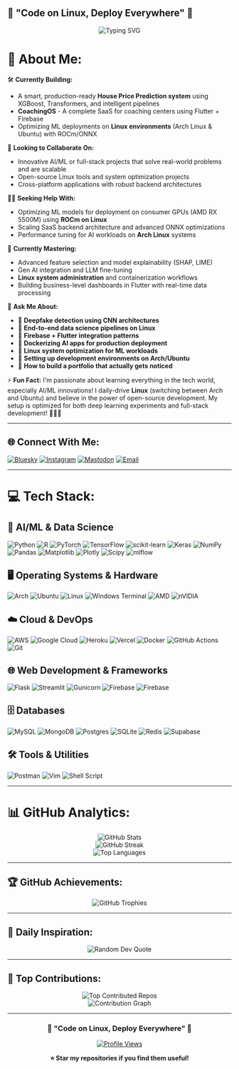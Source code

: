 ## 🐧 "Code on Linux, Deploy Everywhere" 🚀

<!--
**akshitbhardwaj315/akshitbhardwaj315** is a ✨ _special_ ✨ repository because its `README.md` (this file) appears on your GitHub profile.

Here are some ideas to get you started:

- 🔭 I'm currently working on ...
- 🌱 I'm currently learning ...
- 👯 I'm looking to collaborate on ...
- 🤔 I'm looking for help with ...
- 💬 Ask me about ...
- 📫 How to reach me: ...
- 😄 Pronouns: ...
- ⚡ Fun fact: ...
-->

<div align="center">
  <img src="https://readme-typing-svg.herokuapp.com?font=Fira+Code&size=30&duration=3000&pause=1000&color=36BCF7&center=true&vCenter=true&width=600&lines=AI%2FML+Engineer+%F0%9F%A4%96;Full-Stack+Developer+%F0%9F%9A%80;Linux+Enthusiast+%F0%9F%90%A7;Open+Source+Contributor+%E2%9C%A8" alt="Typing SVG" />
</div>

# 💫 About Me:

🛠️ **Currently Building:**
- A smart, production-ready **House Price Prediction system** using XGBoost, Transformers, and intelligent pipelines
- **CoachingOS** - A complete SaaS for coaching centers using Flutter + Firebase
- Optimizing ML deployments on **Linux environments** (Arch Linux & Ubuntu) with ROCm/ONNX

🤝 **Looking to Collaborate On:**
- Innovative AI/ML or full-stack projects that solve real-world problems and are scalable
- Open-source Linux tools and system optimization projects
- Cross-platform applications with robust backend architectures

🙋‍♂️ **Seeking Help With:**
- Optimizing ML models for deployment on consumer GPUs (AMD RX 5500M) using **ROCm on Linux**
- Scaling SaaS backend architecture and advanced ONNX optimizations
- Performance tuning for AI workloads on **Arch Linux** systems

🌱 **Currently Mastering:**
- Advanced feature selection and model explainability (SHAP, LIME)
- Gen AI integration and LLM fine-tuning
- **Linux system administration** and containerization workflows
- Building business-level dashboards in Flutter with real-time data processing

💬 **Ask Me About:**
- 🔹 **Deepfake detection using CNN architectures**
- 🔹 **End-to-end data science pipelines on Linux**
- 🔹 **Firebase + Flutter integration patterns**
- 🔹 **Dockerizing AI apps for production deployment**
- 🔹 **Linux system optimization for ML workloads**
- 🔹 **Setting up development environments on Arch/Ubuntu**
- 🔹 **How to build a portfolio that actually gets noticed**

⚡ **Fun Fact:**
I'm passionate about learning everything in the tech world, especially AI/ML innovations! I daily-drive **Linux** (switching between Arch and Ubuntu) and believe in the power of open-source development. My setup is optimized for both deep learning experiments and full-stack development! 💼🚀🐧

---

## 🌐 Connect With Me:
[![Bluesky](https://img.shields.io/badge/bluesky-0285FF?style=for-the-badge&logo=bluesky&logoColor=%23FFFFFF)](https://bsky.app/profile/Akshit%20Bhardwaj) [![Instagram](https://img.shields.io/badge/Instagram-%23E4405F.svg?logo=Instagram&logoColor=white&style=for-the-badge)](https://instagram.com/akshit_bhardwaj.0017) [![Mastodon](https://img.shields.io/badge/-MASTODON-%232B90D9?logo=mastodon&logoColor=white&style=for-the-badge)](https://mastodon.social/@Akshit%20Bhardwaj) [![Email](https://img.shields.io/badge/Email-D14836?logo=gmail&logoColor=white&style=for-the-badge)](mailto:akshitbhardwaj315@gmail.com)

---

# 💻 Tech Stack:

## 🧠 AI/ML & Data Science
![Python](https://img.shields.io/badge/python-3670A0?style=for-the-badge&logo=python&logoColor=ffdd54) ![R](https://img.shields.io/badge/r-%23276DC3.svg?style=for-the-badge&logo=r&logoColor=white) ![PyTorch](https://img.shields.io/badge/PyTorch-%23EE4C2C.svg?style=for-the-badge&logo=PyTorch&logoColor=white) ![TensorFlow](https://img.shields.io/badge/TensorFlow-%23FF6F00.svg?style=for-the-badge&logo=TensorFlow&logoColor=white) ![scikit-learn](https://img.shields.io/badge/scikit--learn-%23F7931E.svg?style=for-the-badge&logo=scikit-learn&logoColor=white) ![Keras](https://img.shields.io/badge/Keras-%23D00000.svg?style=for-the-badge&logo=Keras&logoColor=white) ![NumPy](https://img.shields.io/badge/numpy-%23013243.svg?style=for-the-badge&logo=numpy&logoColor=white) ![Pandas](https://img.shields.io/badge/pandas-%23150458.svg?style=for-the-badge&logo=pandas&logoColor=white) ![Matplotlib](https://img.shields.io/badge/Matplotlib-%23ffffff.svg?style=for-the-badge&logo=Matplotlib&logoColor=black) ![Plotly](https://img.shields.io/badge/Plotly-%233F4F75.svg?style=for-the-badge&logo=plotly&logoColor=white) ![Scipy](https://img.shields.io/badge/SciPy-%230C55A5.svg?style=for-the-badge&logo=scipy&logoColor=%white) ![mlflow](https://img.shields.io/badge/mlflow-%23d9ead3.svg?style=for-the-badge&logo=numpy&logoColor=blue)

## 🖥️ Operating Systems & Hardware
![Arch](https://img.shields.io/badge/Arch%20Linux-1793D1?logo=arch-linux&logoColor=fff&style=for-the-badge) ![Ubuntu](https://img.shields.io/badge/Ubuntu-E95420?style=for-the-badge&logo=ubuntu&logoColor=white) ![Linux](https://img.shields.io/badge/Linux-FCC624?style=for-the-badge&logo=linux&logoColor=black) ![Windows Terminal](https://img.shields.io/badge/Windows%20Terminal-%234D4D4D.svg?style=for-the-badge&logo=windows-terminal&logoColor=white) ![AMD](https://img.shields.io/badge/AMD-%23000000.svg?style=for-the-badge&logo=amd&logoColor=white) ![nVIDIA](https://img.shields.io/badge/cuda-000000.svg?style=for-the-badge&logo=nVIDIA&logoColor=green)

## ☁️ Cloud & DevOps
![AWS](https://img.shields.io/badge/AWS-%23FF9900.svg?style=for-the-badge&logo=amazon-aws&logoColor=white) ![Google Cloud](https://img.shields.io/badge/GoogleCloud-%234285F4.svg?style=for-the-badge&logo=google-cloud&logoColor=white) ![Heroku](https://img.shields.io/badge/heroku-%23430098.svg?style=for-the-badge&logo=heroku&logoColor=white) ![Vercel](https://img.shields.io/badge/vercel-%23000000.svg?style=for-the-badge&logo=vercel&logoColor=white) ![Docker](https://img.shields.io/badge/docker-%230db7ed.svg?style=for-the-badge&logo=docker&logoColor=white) ![GitHub Actions](https://img.shields.io/badge/github%20actions-%232671E5.svg?style=for-the-badge&logo=githubactions&logoColor=white) ![Git](https://img.shields.io/badge/git-%23F05033.svg?style=for-the-badge&logo=git&logoColor=white)

## 🌐 Web Development & Frameworks
![Flask](https://img.shields.io/badge/flask-%23000.svg?style=for-the-badge&logo=flask&logoColor=white) ![Streamlit](https://img.shields.io/badge/Streamlit-%23FE4B4B.svg?style=for-the-badge&logo=streamlit&logoColor=white) ![Gunicorn](https://img.shields.io/badge/gunicorn-%298729.svg?style=for-the-badge&logo=gunicorn&logoColor=white) ![Firebase](https://img.shields.io/badge/firebase-%23039BE5.svg?style=for-the-badge&logo=firebase) ![Firebase](https://img.shields.io/badge/firebase-a08021?style=for-the-badge&logo=firebase&logoColor=ffcd34)

## 🗄️ Databases
![MySQL](https://img.shields.io/badge/mysql-4479A1.svg?style=for-the-badge&logo=mysql&logoColor=white) ![MongoDB](https://img.shields.io/badge/MongoDB-%234ea94b.svg?style=for-the-badge&logo=mongodb&logoColor=white) ![Postgres](https://img.shields.io/badge/postgres-%23316192.svg?style=for-the-badge&logo=postgresql&logoColor=white) ![SQLite](https://img.shields.io/badge/sqlite-%2307405e.svg?style=for-the-badge&logo=sqlite&logoColor=white) ![Redis](https://img.shields.io/badge/redis-%23DD0031.svg?style=for-the-badge&logo=redis&logoColor=white) ![Supabase](https://img.shields.io/badge/Supabase-3ECF8E?style=for-the-badge&logo=supabase&logoColor=white)

## 🛠️ Tools & Utilities
![Postman](https://img.shields.io/badge/Postman-FF6C37?style=for-the-badge&logo=postman&logoColor=white) ![Vim](https://img.shields.io/badge/VIM-%2311AB00.svg?style=for-the-badge&logo=vim&logoColor=white) ![Shell Script](https://img.shields.io/badge/shell_script-%23121011.svg?style=for-the-badge&logo=gnu-bash&logoColor=white)

---

# 📊 GitHub Analytics:

<div align="center">
  <img src="https://github-readme-stats.vercel.app/api?username=akshitbhardwaj315&theme=tokyonight&hide_border=true&include_all_commits=true&count_private=true&show_icons=true" alt="GitHub Stats" />
</div>

<div align="center">
  <img src="https://github-readme-streak-stats.herokuapp.com/?user=akshitbhardwaj315&theme=tokyonight&hide_border=true" alt="GitHub Streak" />
</div>

<div align="center">
  <img src="https://github-readme-stats.vercel.app/api/top-langs/?username=akshitbhardwaj315&theme=tokyonight&hide_border=true&include_all_commits=true&count_private=true&layout=compact&langs_count=8" alt="Top Languages" />
</div>

<!-- Alternative GitHub Stats (uncomment if above doesn't work) -->
<!--
<div align="center">
  <img src="https://github-profile-summary-cards.vercel.app/api/cards/profile-details?username=akshitbhardwaj315&theme=github_dark" alt="Profile Summary" />
</div>

<div align="center">
  <img src="https://github-profile-summary-cards.vercel.app/api/cards/repos-per-language?username=akshitbhardwaj315&theme=github_dark" alt="Repos per Language" />
  <img src="https://github-profile-summary-cards.vercel.app/api/cards/most-commit-language?username=akshitbhardwaj315&theme=github_dark" alt="Most Commit Language" />
</div>
-->

---

## 🏆 GitHub Achievements:
<div align="center">
  <img src="https://github-profile-trophy.vercel.app/?username=akshitbhardwaj315&theme=tokyonight&no-frame=true&no-bg=true&margin-w=4&row=2&column=4" alt="GitHub Trophies" />
</div>

---

## 💭 Daily Inspiration:
<div align="center">
  <img src="https://quotes-github-readme.vercel.app/api?type=horizontal&theme=tokyonight" alt="Random Dev Quote" />
</div>

---

## 🎯 Top Contributions:
<div align="center">
  <img src="https://github-contributor-stats.vercel.app/api?username=akshitbhardwaj315&limit=5&theme=tokyonight&combine_all_yearly_contributions=true" alt="Top Contributed Repos" />
</div>

<!-- Activity Graph -->
<div align="center">
  <img src="https://github-readme-activity-graph.vercel.app/graph?username=akshitbhardwaj315&theme=tokyo-night&hide_border=true" alt="Contribution Graph" />
</div>

---

<div align="center">
  
### 🐧 "Code on Linux, Deploy Everywhere" 🚀

[![Profile Views](https://visitcount.itsvg.in/api?id=akshitbhardwaj315&icon=2&color=6)](https://visitcount.itsvg.in)

**⭐ Star my repositories if you find them useful!**

</div>

<!-- Proudly created with GPRM ( https://gprm.itsvg.in ) and enhanced for Linux enthusiasts -->
